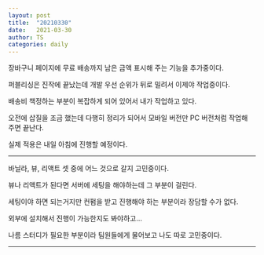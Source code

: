 ```yaml
---
layout: post
title:  "20210330"
date:   2021-03-30
author: TS
categories: daily
---
```


장바구니 페이지에 무료 배송까지 남은 금액 표시해 주는 기능을 추가중이다.

퍼블리싱은 진작에 끝났는데 개발 우선 순위가 뒤로 밀려서 이제야 작업중이다.

배송비 책정하는 부분이 복잡하게 되어 있어서 내가 작업하고 있다.

오전에 삽질을 조금 했는데 다행히 정리가 되어서 모바일 버전만 PC 버전처럼 작업해 주면 끝난다.

실제 적용은 내일 아침에 진행할 예정이다.

---

바닐라, 뷰, 리액트 셋 중에 어느 것으로 갈지 고민중이다.

뷰나 리액트가 된다면 서버에 세팅을 해야하는데 그 부분이 걸린다.

세팅이야 하면 되는거지만 컨펌을 받고 진행해야 하는 부분이라 장담할 수가 없다.

외부에 설치해서 진행이 가능한지도 봐야하고...

나름 스터디가 필요한 부분이라 팀원들에게 물어보고 나도 따로 고민중이다.

---
